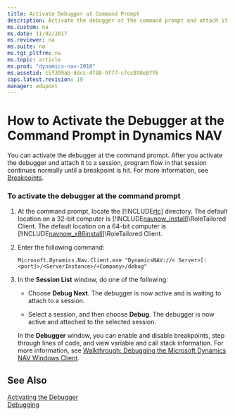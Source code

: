 ```yaml
---
title: Activate Debugger at Command Prompt
description: Activate the debugger at the command prompt and attach it to a session, the program flow continues normally until a breakpoint is hit. 
ms.custom: na
ms.date: 11/02/2017
ms.reviewer: na
ms.suite: na
ms.tgt_pltfrm: na
ms.topic: article
ms.prod: "dynamics-nav-2018"
ms.assetid: c5f399ab-ddcc-4f88-9f77-c7cc898e8ffb
caps.latest.revision: 19
manager: edupont
---
```

# How to Activate the Debugger at the Command Prompt in Dynamics NAV
You can activate the debugger at the command prompt. After you activate the debugger and attach it to a session, program flow in that session continues normally until a breakpoint is hit. For more information, see [Breakpoints](Breakpoints.md).  
  
### To activate the debugger at the command prompt  
  
1. At the command prompt, locate the [!INCLUDE[rtc](includes/rtc_md.md)] directory. The default location on a 32-bit computer is [!INCLUDE[navnow_install](includes/navnow_install_md.md)]\\RoleTailored Client. The default location on a 64-bit computer is [!INCLUDE[navnow_x86install](includes/navnow_x86install_md.md)]\\RoleTailored Client.  
  
2. Enter the following command:  
  
   ```  
   Microsoft.Dynamics.Nav.Client.exe "DynamicsNAV://< Server>[:<port]>/<ServerInstance>/<Company>/debug"  
   ```  
  
3. In the **Session List** window, do one of the following:  
  
   -   Choose **Debug Next**. The debugger is now active and is waiting to attach to a session.  
  
   -   Select a session, and then choose **Debug**. The debugger is now active and attached to the selected session.  
  
   In the **Debugger** window, you can enable and disable breakpoints, step through lines of code, and view variable and call stack information. For more information, see [Walkthrough: Debugging the Microsoft Dynamics NAV Windows Client](Walkthrough--Debugging-the-Microsoft-Dynamics-NAV-Windows-Client.md).  
  
## See Also  
 [Activating the Debugger](Activating-the-Debugger.md)   
 [Debugging](Debugging.md)